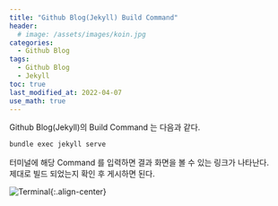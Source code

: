 ```yaml
---
title: "Github Blog(Jekyll) Build Command"
header:
  # image: /assets/images/koin.jpg
categories:
  - Github Blog
tags:
  - Github Blog
  - Jekyll
toc: true
last_modified_at: 2022-04-07
use_math: true
---
```

Github Blog(Jekyll)의 Build Command 는 다음과 같다.   

```bash
bundle exec jekyll serve
```

터미널에 해당 Command 를 입력하면 결과 화면을 볼 수 있는 링크가 나타난다.   
제대로 빌드 되었는지 확인 후 게시하면 된다.   

![Terminal](https://user-images.githubusercontent.com/60498900/162126030-c67d321e-3aad-489e-a4ce-df924476c883.png){:.align-center}

  
